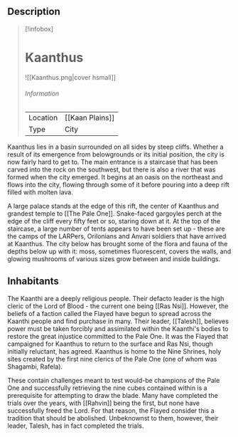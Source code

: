 ## Description   


> [!infobox]
> # Kaanthus
> ![[Kaanthus.png|cover hsmall]]
> ###### Information
> | | |
> |---|---|
> | Location | [[Kaan Plains]] |
> | Type | City |

Kaanthus lies in a basin surrounded on all sides by steep cliffs. Whether a result of its emergence from belowgrounds or its initial position, the city is now fairly hard to get to. The main entrance is a staircase that has been carved into the rock on the southwest, but there is also a river that was formed when the city emerged. It begins at an oasis on the northeast and flows into the city, flowing through some of it before pouring into a deep rift filled with molten lava. 

A large palace stands at the edge of this rift, the center of Kaanthus and grandest temple to [[The Pale One]]. Snake-faced gargoyles perch at the edge of the cliff every fifty feet or so, staring down at it. At the top of the staircase, a large number of tents appears to have been set up - these are the camps of the LARPers, Orilonians and Anvari soldiers that have arrived at Kaanthus.  The city below has brought some of the flora and fauna of the depths below up with it: moss, sometimes fluorescent, covers the walls, and glowing mushrooms of various sizes grow between and inside buildings.   


## Inhabitants   

The Kaanthi are a deeply religious people. Their defacto leader is the high cleric of the Lord of Blood - the current one being [[Ras Nsi]]. However, the beliefs of a faction called the Flayed have begun to spread across the Kaanthi people and find purchase in many. Their leader, [[Talesh]], believes power must be taken forcibly and assimilated within the Kaanthi's bodies to restore the great injustice committed to the Pale One. It was the Flayed that campaigned for Kaanthus to return to the surface and Ras Nsi, though initially reluctant, has agreed.  Kaanthus is home to the Nine Shrines, holy sites created by the first nine clerics of the Pale One (one of whom was Shagambi, Rafela). 

These contain challenges meant to test would-be champions of the Pale One and successfully retrieving the nine cubes contained within is a prerequisite for attempting to draw the blade. Many have completed the trials over the years, with [[Rahvin]] being the first, but none have successfully freed the Lord. For that reason, the Flayed consider this a tradition that should be abolished. Unbeknownst to them, however, their leader, Talesh, has in fact completed the trials.